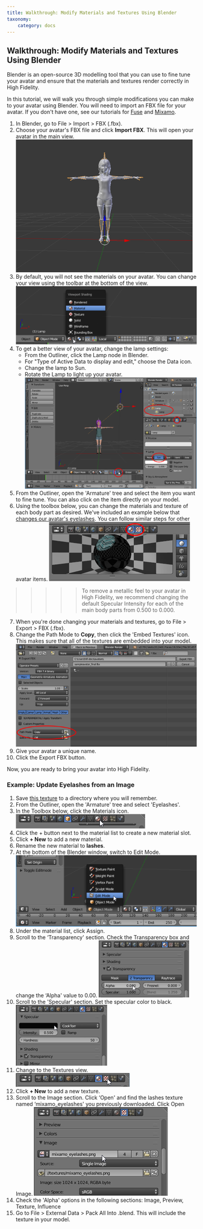 ```yaml
---
title: Walkthrough: Modify Materials and Textures Using Blender
taxonomy:
    category: docs
---
```


## Walkthrough: Modify Materials and Textures Using Blender

Blender is an open-source 3D modelling tool that you can use to fine tune your avatar and ensure that the materials and textures render correctly in High Fidelity. 

In this tutorial, we will walk you through simple modifications you can make to your avatar using Blender. You will need to import an FBX file for your avatar. If you don't have one, see our tutorials for [Fuse](../fuse-tutorial) and [Mixamo](../mixamo-tutorial).

1. In Blender, go to File > Import > FBX (.fbx). 
2. Choose your avatar's FBX file and click **Import FBX**. This will open your avatar in the main view. ![](import-avatar.png)
3. By default, you will not see the materials on your avatar. You can change your view using the toolbar at the bottom of the view. ![](view-materials.png)
4. To get a better view of your avatar, change the lamp settings:
    - From the Outliner, click the Lamp node in Blender.
    - For "Type of Active Data to display and edit," choose the Data icon. 
    - Change the lamp to Sun.
    - Rotate the Lamp to light up your avatar.![](lamp-settings.png)
5. From the Outliner, open the 'Armature' tree and select the item you want to fine tune. You can also click on the item directly on your model.
6. Using the toolbox below, you can change the materials and texture of each body part as desired. We've included an example below that [changes our avatar's eyelashes](#example-update-eyelashes-from-an-image). You can follow similar steps for other avatar items. ![](texture-material.png)
>>>>>To remove a metallic feel to your avatar in High Fidelity, we recommend changing the default Specular Intensity for each of the main body parts from 0.500 to 0.000.
7. When you're done changing your materials and textures, go to File > Export > FBX (.fbx).
8. Change the Path Mode to **Copy**, then click the 'Embed Textures' icon. This makes sure that all of the textures are embedded into your model. ![](export-avatar.png)
9. Give your avatar a unique name. 
10. Click the Export FBX button.

Now, you are ready to bring your avatar into High Fidelity.

### Example: Update Eyelashes from an Image

1. Save [this texture](http://hifi-content.s3.amazonaws.com/DomainContent/Event%20/Images/mixamo_eyelashes.png) to a directory where you will remember.
2. From the Outliner, open the 'Armature' tree and select 'Eyelashes'.
3. In the Toolbox below, click the Materials icon. ![](materials-tab.png)
4. Click the + button next to the material list to create a new material slot.
5. Click **+ New** to add a new material.
6. Rename the new material to **lashes**.
7. At the bottom of the Blender window, switch to Edit Mode. ![](edit-mode.png)
8. Under the material list, click Assign.
9. Scroll to the ‘Transparency' section. Check the Transparency box and change the ‘Alpha' value to 0.00. ![](transparency-setting.png)
10. Scroll to the 'Specular' section. Set the specular color to black. ![](specular-setting.png)
11. Change to the Textures view. ![](texture-tab.png)
12. Click **+ New** to add a new texture.
13. Scroll to the Image section. Click ‘Open' and find the lashes texture named ‘mixamo_eyelashes' you previously downloaded. Click Open Image. ![](image-setting.png)
14. Check the 'Alpha' options in the following sections: Image, Preview, Texture, Influence
15. Go to File > External Data > Pack All Into .blend. This will include the texture in your model.

